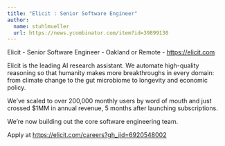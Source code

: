 ```yaml
---
title: "Elicit : Senior Software Engineer"
author:
  name: stuhlmueller
  url: https://news.ycombinator.com/item?id=39899130
---
```

Elicit - Senior Software Engineer - Oakland or Remote - <a href="https:&#x2F;&#x2F;elicit.com" rel="nofollow">https:&#x2F;&#x2F;elicit.com</a>

Elicit is the leading AI research assistant. We automate high-quality reasoning so that humanity makes more breakthroughs in every domain: from climate change to the gut microbiome to longevity and economic policy.

We’ve scaled to over 200,000 monthly users by word of mouth and just crossed $1MM in annual revenue, 5 months after launching subscriptions.

We’re now building out the core software engineering team.

Apply at <a href="https:&#x2F;&#x2F;elicit.com&#x2F;careers?gh_jid=6920548002" rel="nofollow">https:&#x2F;&#x2F;elicit.com&#x2F;careers?gh_jid=6920548002</a>

